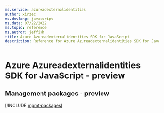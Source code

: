 ```yaml
---
ms.service: azureadexternalidentities
author: xirzec
ms.devlang: javascript
ms.data: 07/22/2022
ms.topic: reference
ms.author: jeffish
title: Azure Azureadexternalidentities SDK for JavaScript
description: Reference for Azure Azureadexternalidentities SDK for JavaScript
---
```

# Azure Azureadexternalidentities SDK for JavaScript - preview

## Management packages - preview
[!INCLUDE [mgmt-packages](azureadexternalidentities-mgmt-index.md)]
